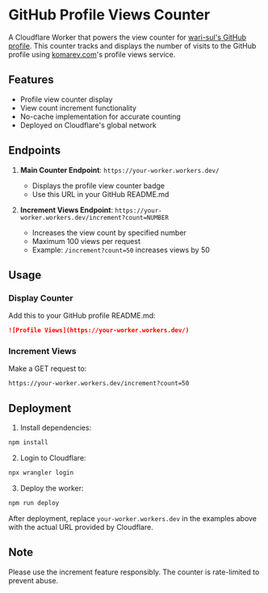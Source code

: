 # GitHub Profile Views Counter

A Cloudflare Worker that powers the view counter for [wari-sul's GitHub profile](https://github.com/wari-sul/). This counter tracks and displays the number of visits to the GitHub profile using [komarev.com](https://komarev.com/)'s profile views service.

## Features

- Profile view counter display
- View count increment functionality
- No-cache implementation for accurate counting
- Deployed on Cloudflare's global network

## Endpoints

1. **Main Counter Endpoint**: `https://your-worker.workers.dev/`
   - Displays the profile view counter badge
   - Use this URL in your GitHub README.md

2. **Increment Views Endpoint**: `https://your-worker.workers.dev/increment?count=NUMBER`
   - Increases the view count by specified number
   - Maximum 100 views per request
   - Example: `/increment?count=50` increases views by 50

## Usage

### Display Counter
Add this to your GitHub profile README.md:
```markdown
![Profile Views](https://your-worker.workers.dev/)
```

### Increment Views
Make a GET request to:
```
https://your-worker.workers.dev/increment?count=50
```

## Deployment

1. Install dependencies:
```bash
npm install
```

2. Login to Cloudflare:
```bash
npx wrangler login
```

3. Deploy the worker:
```bash
npm run deploy
```

After deployment, replace `your-worker.workers.dev` in the examples above with the actual URL provided by Cloudflare.

## Note

Please use the increment feature responsibly. The counter is rate-limited to prevent abuse.
